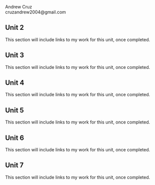 <!DOCTYPE html>
<html>
  <head>
    <meta charset="utf-8">
    <title>Web Portfolio: Andrew Cruz</title>
  </head>
  <body>
   <main>

<div>
Andrew Cruz<br/>
cruzandrew2004@gmail.com
</div>

<div>
<nav>
<h2>Unit 2</h2>
<p>This section will include links to my work for this unit, once completed.</p>
 
</div>
<h2>Unit 3</h2>
<p>This section will include links to my work for this unit, once completed.</p>
 
</div>
<h2>Unit 4</h2>
<p>This section will include links to my work for this unit, once completed.</p>
 
</div>
<h2>Unit 5</h2>
<p>This section will include links to my work for this unit, once completed.</p>
 
</div>
<h2>Unit 6</h2>
<p>This section will include links to my work for this unit, once completed.</p>
 
</div>
<h2>Unit 7</h2>
<p>This section will include links to my work for this unit, once completed.</p>
 
</div>

</main>

  </body>
</html>
